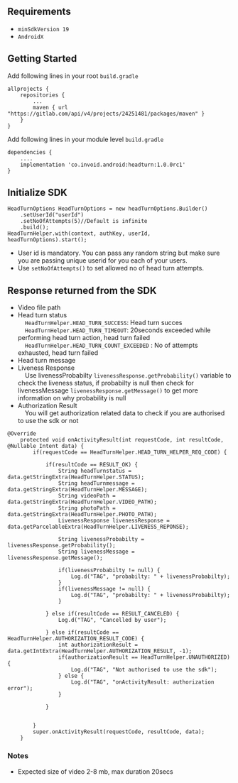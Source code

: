 ## Requirements
- `minSdkVersion 19`
- `AndroidX`

## Getting Started

Add following lines in your root ```build.gradle```
```
allprojects {
    repositories {
        ...
        maven { url "https://gitlab.com/api/v4/projects/24251481/packages/maven" }
    }
}
```

Add following lines in your module level ```build.gradle```
```
dependencies {
    ....
    implementation 'co.invoid.android:headturn:1.0.0rc1'
}
```


## Initialize SDK

```
HeadTurnOptions HeadTurnOptions = new headTurnOptions.Builder()
    .setUserId("userId")
    .setNoOfAttempts(5)//Default is infinite
    .build();
HeadTurnHelper.with(context, authKey, userId, headTurnOptions).start();
```
- User id is mandatory. You can pass any random string but make sure you are passing unique userid for you each of your users.
- Use `setNoOfAttempts()` to set allowed no of head turn attempts.

## Response returned from the SDK
- Video file path
- Head turn status<br/>
&nbsp;&nbsp;&nbsp;&nbsp;`HeadTurnHelper.HEAD_TURN_SUCCESS`: Head turn succes <br/>
&nbsp;&nbsp;&nbsp;&nbsp;`HeadTurnHelper.HEAD_TURN_TIMEOUT`: 20seconds exceeded while performing head turn action, head turn failed<br/>
&nbsp;&nbsp;&nbsp;&nbsp;`HeadTurnHelper.HEAD_TURN_COUNT_EXCEEDED` : No of attempts exhausted, head turn failed
- Head turn message 
- Liveness Response<br/>
&nbsp;&nbsp;&nbsp;&nbsp;Use livenessProbabilty `livenessResponse.getProbability()` variable to check the liveness status, if probabilty is null then check for livenessMessage `livenessResponse.getMessage()` to get more information on why probability is null
 - Authorization Result<br/>
&nbsp;&nbsp;&nbsp;&nbsp;You will get authorization related data to check if you are authorised to use the sdk or not

```
@Override
    protected void onActivityResult(int requestCode, int resultCode, @Nullable Intent data) {
        if(requestCode == HeadTurnHelper.HEAD_TURN_HELPER_REQ_CODE) {

            if(resultCode == RESULT_OK) {
                String headTurnstatus = data.getStringExtra(HeadTurnHelper.STATUS);
                String headTurnmessage = data.getStringExtra(HeadTurnHelper.MESSAGE);
                String videoPath = data.getStringExtra(HeadTurnHelper.VIDEO_PATH);
                String photoPath = data.getStringExtra(HeadTurnHelper.PHOTO_PATH);
                LivenessResponse livenessResponse = data.getParcelableExtra(HeadTurnHelper.LIVENESS_REPONSE);

                String livenessProbabilty = livenessResponse.getProbability();
                String livenessMessage = livenessResponse.getMessage();

                if(livenessProbabilty != null) {
                    Log.d("TAG", "probabilty: " + livenessProbabilty);
                }
                if(livenessMessage != null) {
                    Log.d("TAG", "probabilty: " + livenessProbabilty);
                }

            } else if(resultCode == RESULT_CANCELED) {
                Log.d("TAG", "Cancelled by user");

            } else if(resultCode == HeadTurnHelper.AUTHORIZATION_RESULT_CODE) {
                int authorizationResult = data.getIntExtra(HeadTurnHelper.AUTHORIZATION_RESULT, -1);
                if(authorizationResult == HeadTurnHelper.UNAUTHORIZED) {
                    Log.d("TAG", "Not authorised to use the sdk");
                } else {
                    Log.d("TAG", "onActivityResult: authorization error");
                }

            }


        }
        super.onActivityResult(requestCode, resultCode, data);
    }
```

### Notes
- Expected size of video 2-8 mb, max duration 20secs

